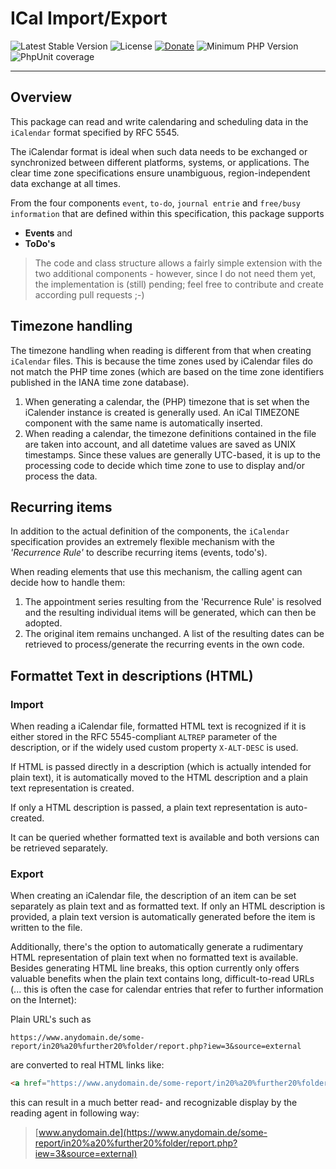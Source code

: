 # ICal Import/Export

 ![Latest Stable Version](https://img.shields.io/badge/release-v1.0.0-brightgreen.svg)
 ![License](https://img.shields.io/packagist/l/gomoob/php-pushwoosh.svg) 
 [![Donate](https://img.shields.io/static/v1?label=donate&message=PayPal&color=orange)](https://www.paypal.me/SKientzler/5.00EUR)
 ![Minimum PHP Version](https://img.shields.io/badge/php-%3E%3D%208.2-8892BF.svg)
 ![PhpUnit coverage](./PhpUnitCoverageBadge.svg) 
 
----------
## Overview

This package can read and write calendaring and scheduling data in the `iCalendar`
format specified by RFC 5545.

The iCalendar format is ideal when such data needs to be exchanged or synchronized 
between different platforms, systems, or applications. The clear time zone specifications 
ensure unambiguous, region-independent data exchange at all times.

From the four components `event`, `to-do`, `journal entrie` and `free/busy information`
that are defined within this specification, this package supports

- **Events** and
- **ToDo's**

> The code and class structure allows a fairly simple extension with the two additional 
> components - however, since I do not need them yet, the implementation is (still) 
> pending; feel free to contribute and create according pull requests ;-) 

 ## Timezone handling

 The timezone handling when reading is different from that when creating `iCalendar`
 files. This is because the time zones used by iCalendar files do not match the PHP 
 time zones (which are based on the time zone identifiers published in the IANA time
 zone database).
 
 1. When generating a calendar, the (PHP) timezone that is set when the iCalender 
    instance is created is generally used. An iCal TIMEZONE component with the same 
    name is automatically inserted.
 2. When reading a calendar, the timezone definitions contained in the file are taken
    into account, and all datetime values ​​are saved as UNIX timestamps. Since these
    values ​​are generally UTC-based, it is up to the processing code to decide which
    time zone to use to display and/or process the data.
    
## Recurring items

In addition to the actual definition of the components, the `iCalendar` specification 
provides an extremely flexible mechanism with the *'Recurrence Rule'* to describe 
recurring items (events, todo's).

When reading elements that use this mechanism, the calling agent can decide how to 
handle them:

1. The appointment series resulting from the 'Recurrence Rule' is resolved and the 
   resulting individual items will be generated, which can then be adopted.
2. The original item remains unchanged. A list of the resulting dates can be retrieved 
   to process/generate the recurring events in the own code.   
   
## Formattet Text in descriptions (HTML)

### Import
When reading a iCalendar file, formatted HTML text is recognized if it is either stored 
in the RFC 5545-compliant `ALTREP` parameter of the description, or if the widely used 
custom property `X-ALT-DESC` is used.
  
If HTML is passed directly in a description (which is actually intended for plain text), 
it is automatically moved to the HTML description and a plain text representation is 
created.

If only a HTML description is passed, a plain text representation is auto-created.

It can be queried whether formatted text is available and both versions can be retrieved 
separately.

### Export
When creating an iCalendar file, the description of an item can be set separately as 
plain text and as formatted text. If only an HTML description is provided, a plain text 
version is automatically generated before the item is written to the file.

Additionally, there's the option to automatically generate a rudimentary HTML 
representation of plain text when no formatted text is available. Besides generating HTML 
line breaks, this option currently only offers valuable benefits when the plain text 
contains long, difficult-to-read URLs (... this is often the case for calendar entries 
that refer to further information on the Internet):

Plain URL's such as 
```
https://www.anydomain.de/some-report/in20%a20%further20%folder/report.php?iew=3&source=external
```
are converted to real HTML links like:

```HTML
<a href="https://www.anydomain.de/some-report/in20%a20%further20%folder/report.php?iew=3&source=external">www.anydomain.de</a>
```

this can result in a much better read- and recognizable display by the reading agent in following way:

> [www.anydomain.de](https://www.anydomain.de/some-report/in20%a20%further20%folder/report.php?iew=3&source=external)





